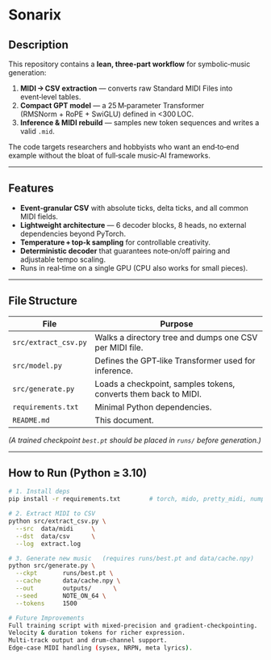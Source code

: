 # Sonarix

## Description
This repository contains a **lean, three‑part workflow** for symbolic‑music generation:

1. **MIDI → CSV extraction** — converts raw Standard MIDI Files into event‑level tables.  
2. **Compact GPT model** — a 25 M‑parameter Transformer (RMSNorm + RoPE + SwiGLU) defined in <300 LOC.  
3. **Inference & MIDI rebuild** — samples new token sequences and writes a valid `.mid`.

The code targets researchers and hobbyists who want an end‑to‑end example without the bloat of full‑scale music‑AI frameworks.

---

## Features
* **Event‑granular CSV** with absolute ticks, delta ticks, and all common MIDI fields.
* **Lightweight architecture** — 6 decoder blocks, 8 heads, no external dependencies beyond PyTorch.
* **Temperature + top‑k sampling** for controllable creativity.
* **Deterministic decoder** that guarantees note‑on/off pairing and adjustable tempo scaling.
* Runs in real‑time on a single GPU (CPU also works for small pieces).

---

## File Structure
| File | Purpose |
|------|---------|
| `src/extract_csv.py` | Walks a directory tree and dumps one CSV per MIDI file. |
| `src/model.py` | Defines the GPT‑like Transformer used for inference. |
| `src/generate.py` | Loads a checkpoint, samples tokens, converts them back to MIDI. |
| `requirements.txt` | Minimal Python dependencies. |
| `README.md` | This document. |

*(A trained checkpoint `best.pt` should be placed in `runs/` before generation.)*

---

## How to Run (Python ≥ 3.10)
```bash
# 1. Install deps
pip install -r requirements.txt        # torch, mido, pretty_midi, numpy, pandas, tqdm

# 2. Extract MIDI to CSV
python src/extract_csv.py \
  --src  data/midi     \
  --dst  data/csv      \
  --log  extract.log

# 3. Generate new music   (requires runs/best.pt and data/cache.npy)
python src/generate.py \
  --ckpt       runs/best.pt \
  --cache      data/cache.npy \
  --out        outputs/      \
  --seed       NOTE_ON_64 \
  --tokens     1500

# Future Improvements
Full training script with mixed‑precision and gradient‑checkpointing.
Velocity & duration tokens for richer expression.
Multi‑track output and drum‑channel support.
Edge‑case MIDI handling (sysex, NRPN, meta lyrics).

